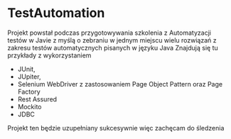 # TestAutomation
Projekt powstał podczas przygotowywania szkolenia z Automatyzacji testów w Javie 
z myślą o zebraniu w jednym miejscu wielu rozwiązań z zakresu testów automatycznych pisanych w języku Java
Znajdują się tu przykłady z wykorzystaniem
- JUnit, 
- JUpiter, 
- Selenium WebDriver z zastosowaniem Page Object Pattern oraz Page Factory
- Rest Assured
- Mockito
- JDBC 

Projekt ten będzie uzupełniany sukcesywnie więc zachęcam do śledzenia
